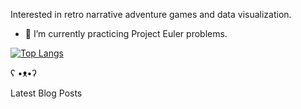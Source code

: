 
Interested in retro narrative adventure games and data visualization.

-   🌱 I’m currently practicing Project Euler problems.

[![Top
Langs](https://github-readme-stats.vercel.app/api/top-langs/?username=ronynn&layout=compact&langs_count=12&hide=html&hide_title=true)](https://ronynn.github.io)

ʕ •ᴥ•ʔ

Latest Blog Posts

<!-- BLOG-POST-LIST:START -->
<!-- BLOG-POST-LIST:END -->
